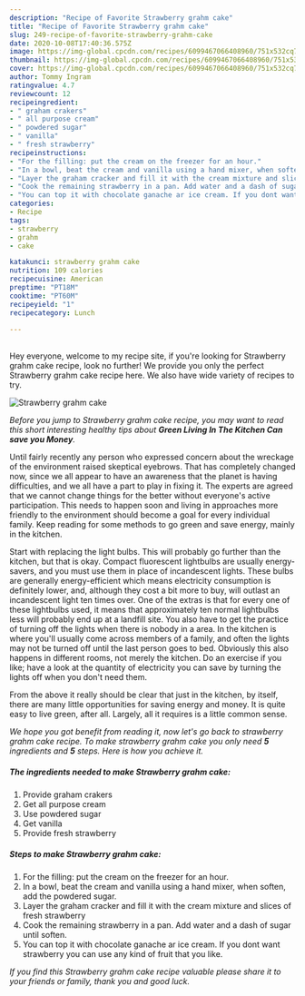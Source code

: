 ```yaml
---
description: "Recipe of Favorite Strawberry grahm cake"
title: "Recipe of Favorite Strawberry grahm cake"
slug: 249-recipe-of-favorite-strawberry-grahm-cake
date: 2020-10-08T17:40:36.575Z
image: https://img-global.cpcdn.com/recipes/6099467066408960/751x532cq70/strawberry-grahm-cake-recipe-main-photo.jpg
thumbnail: https://img-global.cpcdn.com/recipes/6099467066408960/751x532cq70/strawberry-grahm-cake-recipe-main-photo.jpg
cover: https://img-global.cpcdn.com/recipes/6099467066408960/751x532cq70/strawberry-grahm-cake-recipe-main-photo.jpg
author: Tommy Ingram
ratingvalue: 4.7
reviewcount: 12
recipeingredient:
- " graham crakers"
- " all purpose cream"
- " powdered sugar"
- " vanilla"
- " fresh strawberry"
recipeinstructions:
- "For the filling: put the cream on the freezer for an hour."
- "In a bowl, beat the cream and vanilla using a hand mixer, when soften, add the powdered sugar."
- "Layer the graham cracker and fill it with the cream mixture and slices of fresh strawberry"
- "Cook the remaining strawberry in a pan. Add water and a dash of sugar until soften."
- "You can top it with chocolate ganache ar ice cream. If you dont want strawberry you can use any kind of fruit that you like."
categories:
- Recipe
tags:
- strawberry
- grahm
- cake

katakunci: strawberry grahm cake 
nutrition: 109 calories
recipecuisine: American
preptime: "PT18M"
cooktime: "PT60M"
recipeyield: "1"
recipecategory: Lunch

---
```

<br>
Hey everyone, welcome to my recipe site, if you're looking for Strawberry grahm cake recipe, look no further! We provide you only the perfect Strawberry grahm cake recipe here. We also have wide variety of recipes to try.
<br>


![Strawberry grahm cake](https://img-global.cpcdn.com/recipes/6099467066408960/751x532cq70/strawberry-grahm-cake-recipe-main-photo.jpg)

<i>Before you jump to Strawberry grahm cake recipe, you may want to read this short interesting healthy tips about 
<strong>Green Living In The Kitchen Can save you Money</strong>.</i>
</br>

Until fairly recently any person who expressed concern about the wreckage of the environment raised skeptical eyebrows. That has completely changed now, since we all appear to have an awareness that the planet is having difficulties, and we all have a part to play in fixing it. The experts are agreed that we cannot change things for the better without everyone's active participation. This needs to happen soon and living in approaches more friendly to the environment should become a goal for every individual family. Keep reading for some methods to go green and save energy, mainly in the kitchen.

Start with replacing the light bulbs. This will probably go further than the kitchen, but that is okay. Compact fluorescent lightbulbs are usually energy-savers, and you must use them in place of incandescent lights. These bulbs are generally energy-efficient which means electricity consumption is definitely lower, and, although they cost a bit more to buy, will outlast an incandescent light ten times over. One of the extras is that for every one of these lightbulbs used, it means that approximately ten normal lightbulbs less will probably end up at a landfill site. You also have to get the practice of turning off the lights when there is nobody in a area. In the kitchen is where you'll usually come across members of a family, and often the lights may not be turned off until the last person goes to bed. Obviously this also happens in different rooms, not merely the kitchen. Do an exercise if you like; have a look at the quantity of electricity you can save by turning the lights off when you don't need them.

From the above it really should be clear that just in the kitchen, by itself, there are many little opportunities for saving energy and money. It is quite easy to live green, after all. Largely, all it requires is a little common sense.


<i>We hope you got benefit from reading it, now let's go back to strawberry grahm cake recipe. To make strawberry grahm cake you only need <strong>5</strong> ingredients and <strong>5</strong> steps. Here is how you achieve it.
</i>

##### The ingredients needed to make Strawberry grahm cake:

1. Provide  graham crakers
1. Get  all purpose cream
1. Use  powdered sugar
1. Get  vanilla
1. Provide  fresh strawberry


##### Steps to make Strawberry grahm cake:

1. For the filling: put the cream on the freezer for an hour.
1. In a bowl, beat the cream and vanilla using a hand mixer, when soften, add the powdered sugar.
1. Layer the graham cracker and fill it with the cream mixture and slices of fresh strawberry
1. Cook the remaining strawberry in a pan. Add water and a dash of sugar until soften.
1. You can top it with chocolate ganache ar ice cream. If you dont want strawberry you can use any kind of fruit that you like.


<i>If you find this Strawberry grahm cake recipe valuable please share it to your friends or family, thank you and good luck.</i>
